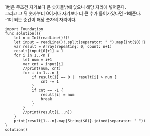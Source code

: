 1번은 무조건 자기보다 큰 숫자들밖에 없으니 해당 자리에 넣어준다.   
그리고 그 뒤 숫자부터 0이거나 자기보다 더 큰 수가 들어가있다면 -1해준다.   
-1이 되는 순간이 해당 숫자의 자리이다.   

```
import Foundation
func solution(){
    let n = Int(readLine()!)!
    let input = readLine()!.split(separator: " ").map{Int($0)!}
    var result = Array(repeating: 0, count: n+1)
    result[input[0]+1] = 1
    for i in 1..<n {
        let num = i+1
        var cnt = input[i]
        //print(num, cnt)
        for i in 1...n {
            if result[i] == 0 || result[i] > num {
                cnt -= 1
            }
            if cnt == -1 {
                result[i] = num
                break
            }
        }
        //print(result[1...n])
    }
    print(result[1...n].map{String($0)}.joined(separator: " "))
}
solution()

```
